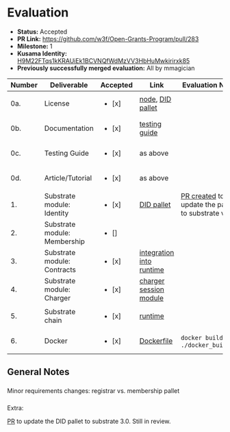 # Evaluation

* **Status:** Accepted
* **PR Link:** https://github.com/w3f/Open-Grants-Program/pull/283
* **Milestone:** 1
* **Kusama Identity:** [H9M22FTqs1kKRAUiEk1BCVNQfWdMzVV3HbHuMwkirirxk85](https://polkascan.io/pre/kusama/account/H9M22FTqs1kKRAUiEk1BCVNQfWdMzVV3HbHuMwkirirxk85)
* **Previously successfully merged evaluation:** All by mmagician

| Number | Deliverable | Accepted | Link | Evaluation Notes |
| ------------- | ------------- | ------------- | ------------- |------------- |
| 0a. | License | <ul><li>[x] </li></ul> | [node](https://github.com/Delmonicos/charger-node/blob/main/LICENSE), [DID pallet](https://github.com/Delmonicos/pallet-did/blob/master/LICENSE) |
| 0b. | Documentation | <ul><li>[x] </li></ul> | [testing guide](https://github.com/Delmonicos/charger-node/blob/milestone-1/Web3-Grant/milestone1/testing-guide.md) |
| 0c. | Testing Guide | <ul><li>[x] </li></ul> | as above | 
| 0d. | Article/Tutorial | <ul><li>[x] </li></ul> | as above |
| 1. | Substrate module: Identity | <ul><li>[x] </li></ul> | [DID pallet](https://github.com/Delmonicos/pallet-did/) | [PR created](https://github.com/substrate-developer-hub/pallet-did/pull/15) to update the pallet to substrate v3 |
| 2. | Substrate module: Membership | <ul><li>[] </li></ul> |  
| 3. | Substrate module: Contracts | <ul><li>[x] </li></ul> | [integration into runtime](https://github.com/Delmonicos/charger-node/blob/main/runtime/Cargo.toml#L62) |
| 4. | Substrate module: Charger | <ul><li>[x] </li></ul> | [charger session module](https://github.com/Delmonicos/charger-node/tree/main/pallets/charge-session) |
| 5. | Substrate chain | <ul><li>[x] </li></ul> | [runtime](https://github.com/Delmonicos/charger-node/tree/main/runtime) |
| 6. | Docker | <ul><li>[x] </li></ul> | [Dockerfile](https://github.com/Delmonicos/charger-node/blob/main/Dockerfile) | `docker build .`; `./docker_build.sh` |

## General Notes

###
Minor requirements changes: registrar vs. membership pallet

###
Extra:

[PR](https://github.com/substrate-developer-hub/pallet-did/pull/15) to update the DID pallet to substrate 3.0. Still in review.

